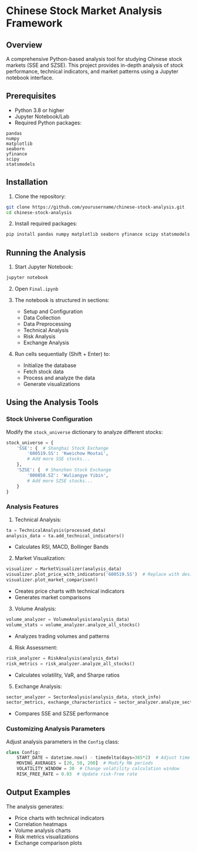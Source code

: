 # Chinese Stock Market Analysis Framework

## Overview
A comprehensive Python-based analysis tool for studying Chinese stock markets (SSE and SZSE). This project provides in-depth analysis of stock performance, technical indicators, and market patterns using a Jupyter notebook interface.

## Prerequisites
- Python 3.8 or higher
- Jupyter Notebook/Lab
- Required Python packages:
```
pandas
numpy
matplotlib
seaborn
yfinance
scipy
statsmodels
```

## Installation

1. Clone the repository:
```bash
git clone https://github.com/yourusername/chinese-stock-analysis.git
cd chinese-stock-analysis
```

2. Install required packages:
```bash
pip install pandas numpy matplotlib seaborn yfinance scipy statsmodels
```

## Running the Analysis

1. Start Jupyter Notebook:
```bash
jupyter notebook
```

2. Open `Final.ipynb`

3. The notebook is structured in sections:
   - Setup and Configuration
   - Data Collection
   - Data Preprocessing
   - Technical Analysis
   - Risk Analysis
   - Exchange Analysis

4. Run cells sequentially (Shift + Enter) to:
   - Initialize the database
   - Fetch stock data
   - Process and analyze the data
   - Generate visualizations

## Using the Analysis Tools

### Stock Universe Configuration
Modify the `stock_universe` dictionary to analyze different stocks:
```python
stock_universe = {
    'SSE': {  # Shanghai Stock Exchange
        '600519.SS': 'Kweichow Moutai',
        # Add more SSE stocks...
    },
    'SZSE': {  # Shenzhen Stock Exchange
        '000858.SZ': 'Wuliangye Yibin',
        # Add more SZSE stocks...
    }
}
```

### Analysis Features

1. Technical Analysis:
```python
ta = TechnicalAnalysis(processed_data)
analysis_data = ta.add_technical_indicators()
```
- Calculates RSI, MACD, Bollinger Bands

2. Market Visualization:
```python
visualizer = MarketVisualizer(analysis_data)
visualizer.plot_price_with_indicators('600519.SS')  # Replace with desired stock symbol
visualizer.plot_market_comparison()
```
- Creates price charts with technical indicators
- Generates market comparisons

3. Volume Analysis:
```python
volume_analyzer = VolumeAnalysis(analysis_data)
volume_stats = volume_analyzer.analyze_all_stocks()
```
- Analyzes trading volumes and patterns

4. Risk Assessment:
```python
risk_analyzer = RiskAnalysis(analysis_data)
risk_metrics = risk_analyzer.analyze_all_stocks()
```
- Calculates volatility, VaR, and Sharpe ratios

5. Exchange Analysis:
```python
sector_analyzer = SectorAnalysis(analysis_data, stock_info)
sector_metrics, exchange_characteristics = sector_analyzer.analyze_sectors()
```
- Compares SSE and SZSE performance

### Customizing Analysis Parameters
Adjust analysis parameters in the `Config` class:
```python
class Config:
    START_DATE = datetime.now() - timedelta(days=365*2)  # Adjust time period
    MOVING_AVERAGES = [20, 50, 200]  # Modify MA periods
    VOLATILITY_WINDOW = 30  # Change volatility calculation window
    RISK_FREE_RATE = 0.03  # Update risk-free rate
```

## Output Examples
The analysis generates:
- Price charts with technical indicators
- Correlation heatmaps
- Volume analysis charts
- Risk metrics visualizations
- Exchange comparison plots
